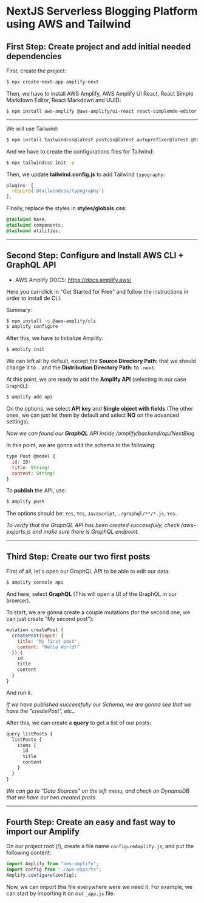 # NextJS Serverless Blogging Platform using AWS and Tailwind

## First Step: Create project and add initial needed dependencies

First, create the project:

```bash
$ npx create-next-app amplify-next
```

Then, we have to install AWS Amplify, AWS Amplify UI React, React Simple Markdown Editor, React Markdown and UUID:

```bash
$ npm install aws-amplify @aws-amplify/ui-react react-simplemde-editor react-markdown uuid
```

---

We will use Tailwind:

```bash
$ npm install tailwindcss@latest postcss@latest autoprefixer@latest @tailwindcss/typography
```

And we have to create the configurations files for Tailwind:

```bash
$ npx tailwindcss init -p
```

Then, we update **tailwind.config.js** to add Tailwind `typography`:

```js
plugins: [
  require('@tailwindcss/typography')
],
```

Finally, replace the styles in **styles/globals.css**:

```css
@tailwind base;
@tailwind components;
@tailwind utilities;
```

---

## Second Step: Configure and Install AWS CLI + GraphQL API

-   AWS Amplify DOCS: https://docs.amplify.aws/

Here you can click in "Get Started for Free" and follow the instructions in order to install de CLI.

Summary:

```bash
$ npm install -g @aws-amplify/cli
$ amplify configure
```

After this, we have to Initialize Amplify:

```bash
$ amplify init
```

We can left all by default, except the **Source Directory Path:** that we should change it to `.` and the **Distribution Directory Path:** to `.next`.

At this point, we are ready to add the **Amplify API** (selecting in our case `GraphQL`):

```bash
$ amplify add api
```

On the options, we select **API key** and **Single object with fields** (The other ones, we can just let them by default and select **NO** on the advanced settings).

_Now we can found our **GraphQL** API inside /amplify/backend/api/NextBlog_

In this point, we are gonna edit the schema to the following:

```js
type Post @model {
  id: ID!
  title: String!
  content: String!
}
```

To **publish** the API, use:

```bash
$ amplify push
```

The options should be: `Yes`, `Yes`, `Javascript`, `./graphql/**/*.js`, `Yes`.

_To verify that the GraphQL API has been created successfully, check /aws-exports.js and make sure there is GraphQL endpoint._

---

## Third Step: Create our two first posts

First of all, let's open our GraphQL API to be able to edit our data:

```bash
$ amplify console api
```

And here, select **GraphQL** (This will open a UI of the GraphQL in our browser).

To start, we are gonna create a couple mutations (for the second one, we can just create "My second post"):

```js
mutation createPost {
  createPost(input: {
    title: "My first post",
    content: "Hello World!"
  }) {
    id
    title
    content
  }
}
```

And run it.

_If we have published successfully our Schema, we are gonna see that we have the "createPost", etc.._

After this, we can create a **query** to get a list of our posts:

```js
query listPosts {
  listPosts {
    items {
      id
      title
      content
    }
  }
}
```

_We can go to "Data Sources" on the left menu, and check on DynamoDB that we have our two created posts_

---

## Fourth Step: Create an easy and fast way to import our Amplify

On our project root (/), create a file name `configureAmplify.js`, and put the following content:

```js
import Amplify from "aws-amplify";
import config from "./aws-exports";
Amplify.configure(config);
```

Now, we can import this file everywhere were we need it. For example, we can start by importing it on our `_app.js` file.
